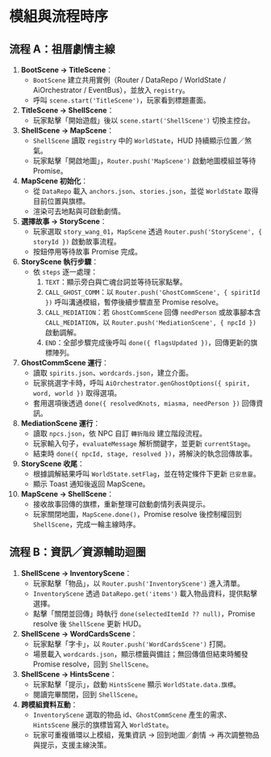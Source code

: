 # 模組與流程時序

## 流程 A：祖厝劇情主線
1. **BootScene → TitleScene**：
   - `BootScene` 建立共用實例（Router / DataRepo / WorldState / AiOrchestrator / EventBus），並放入 `registry`。
   - 呼叫 `scene.start('TitleScene')`，玩家看到標題畫面。
2. **TitleScene → ShellScene**：
   - 玩家點擊「開始遊戲」後以 `scene.start('ShellScene')` 切換主控台。
3. **ShellScene → MapScene**：
   - `ShellScene` 讀取 `registry` 中的 `WorldState`，HUD 持續顯示位置／煞氣。
   - 玩家點擊「開啟地圖」，`Router.push('MapScene')` 啟動地圖模組並等待 Promise。
4. **MapScene 初始化**：
   - 從 `DataRepo` 載入 `anchors.json`、`stories.json`，並從 `WorldState` 取得目前位置與旗標。
   - 渲染可去地點與可啟動劇情。
5. **選擇故事 → StoryScene**：
   - 玩家選取 `story_wang_01`，`MapScene` 透過 `Router.push('StoryScene', { storyId })` 啟動故事流程。
   - 按鈕停用等待故事 Promise 完成。
6. **StoryScene 執行步驟**：
   - 依 `steps` 逐一處理：
     1. `TEXT`：顯示旁白與亡魂台詞並等待玩家點擊。
     2. `CALL_GHOST_COMM`：以 `Router.push('GhostCommScene', { spiritId })` 呼叫溝通模組，暫停後續步驟直至 Promise resolve。
     3. `CALL_MEDIATION`：若 `GhostCommScene` 回傳 `needPerson` 或故事腳本含 `CALL_MEDIATION`，以 `Router.push('MediationScene', { npcId })` 啟動調解。
     4. `END`：全部步驟完成後呼叫 `done({ flagsUpdated })`，回傳更新的旗標陣列。
7. **GhostCommScene 運行**：
   - 讀取 `spirits.json`、`wordcards.json`，建立介面。
   - 玩家挑選字卡時，呼叫 `AiOrchestrator.genGhostOptions({ spirit, word, world })` 取得選項。
   - 套用選項後透過 `done({ resolvedKnots, miasma, needPerson })` 回傳資訊。
8. **MediationScene 運行**：
   - 讀取 `npcs.json`，依 NPC 自訂 `轉折階段` 建立階段流程。
   - 玩家輸入句子，`evaluateMessage` 解析關鍵字，並更新 `currentStage`。
   - 結束時 `done({ npcId, stage, resolved })`，將解決的執念回傳故事。
9. **StoryScene 收尾**：
   - 根據調解結果呼叫 `WorldState.setFlag`，並在特定條件下更新 `已安息靈`。
   - 顯示 Toast 通知後返回 MapScene。
10. **MapScene → ShellScene**：
    - 接收故事回傳的旗標，重新整理可啟動劇情列表與提示。
    - 玩家關閉地圖，`MapScene.done()`，Promise resolve 後控制權回到 `ShellScene`，完成一輪主線時序。

## 流程 B：資訊／資源輔助迴圈
1. **ShellScene → InventoryScene**：
   - 玩家點擊「物品」，以 `Router.push('InventoryScene')` 進入清單。
   - `InventoryScene` 透過 `DataRepo.get('items')` 載入物品資料，提供點擊選擇。
   - 點擊「關閉並回傳」時執行 `done(selectedItemId ?? null)`，Promise resolve 後 `ShellScene` 更新 HUD。
2. **ShellScene → WordCardsScene**：
   - 玩家點擊「字卡」，以 `Router.push('WordCardsScene')` 打開。
   - 場景載入 `wordcards.json`，顯示標籤與備註；無回傳值但結束時觸發 Promise resolve，回到 `ShellScene`。
3. **ShellScene → HintsScene**：
   - 玩家點擊「提示」，啟動 `HintsScene` 顯示 `WorldState.data.旗標`。
   - 閱讀完畢關閉，回到 `ShellScene`。
4. **跨模組資料互動**：
   - `InventoryScene` 選取的物品 id、`GhostCommScene` 產生的需求、`HintsScene` 展示的旗標皆寫入 `WorldState`。
   - 玩家可重複循環以上模組，蒐集資訊 → 回到地圖／劇情 → 再次調整物品與提示，支援主線決策。